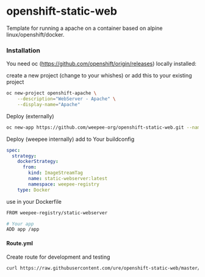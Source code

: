 # openshift-static-web

Template for running a apache on a container based on alpine linux/openshift/docker.

### Installation

You need oc (https://github.com/openshift/origin/releases) locally installed:

create a new project (change to your whishes) or add this to your existing project

```sh
oc new-project openshift-apache \
    --description="WebServer - Apache" \
    --display-name="Apache"
```

Deploy (externally)

```sh
oc new-app https://github.com/weepee-org/openshift-static-web.git --name static-webserver
```

Deploy (weepee internally)
add to Your buildconfig
```yaml
spec:
  strategy:
    dockerStrategy:
      from:
        kind: ImageStreamTag
        name: static-webserver:latest
        namespace: weepee-registry
    type: Docker
```
use in your Dockerfile
```sh
FROM weepee-registry/static-webserver

# Your app
ADD app /app
```

#### Route.yml

Create route for development and testing

```sh
curl https://raw.githubusercontent.com/ure/openshift-static-web/master/Route.yaml | oc create -f -
```
